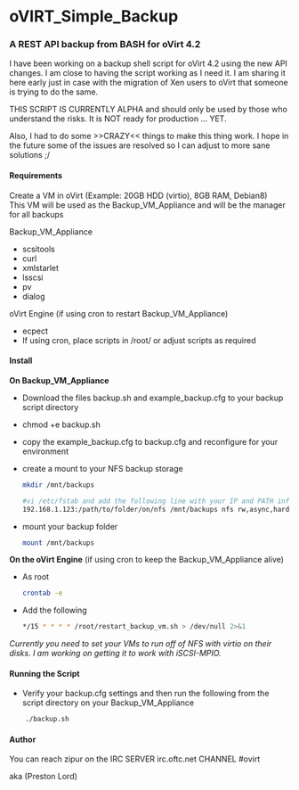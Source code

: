 # oVIRT_Simple_Backup

### A REST API backup from BASH for oVirt 4.2

I have been working on a backup shell script for oVirt 4.2 using the new API changes. I am close to having the script working as I need it. I am sharing it here early just in case with the migration of Xen users to oVirt that someone is trying to do the same.

THIS SCRIPT IS CURRENTLY ALPHA and should only be used by those who understand the risks. It is NOT ready for production … YET.

Also, I had to do some >>CRAZY<< things to make this thing work. I hope in the future some of the issues are resolved so I can adjust to more sane solutions ;/

#### Requirements

Create a VM in oVirt (Example: 20GB HDD (virtio), 8GB RAM, Debian8)<br>
This VM will be used as the Backup_VM_Appliance and will be the manager for all backups

Backup_VM_Appliance<br>
 - scsitools
 - curl
 - xmlstarlet
 - lsscsi
 - pv
 - dialog

oVirt Engine (if using cron to restart Backup_VM_Appliance)
 - ecpect
 - If using cron, place scripts in /root/ or adjust scripts as required

#### Install

**On Backup_VM_Appliance**

 - Download the files backup.sh and example_backup.cfg to your backup script directory
 
 - chmod +e backup.sh
 
 - copy the example_backup.cfg to backup.cfg and reconfigure for your environment
 
 - create a mount to your NFS backup storage
    ```bash
    mkdir /mnt/backups
    
    #vi /etc/fstab and add the following line with your IP and PATH info
    192.168.1.123:/path/to/folder/on/nfs /mnt/backups nfs rw,async,hard,intr,noexec 0 0
    ```
 - mount your backup folder<br>
    ```bash
    mount /mnt/backups
    ```
    
**On the oVirt Engine**  (if using cron to keep the Backup_VM_Appliance alive)
 - As root
    ```bash
    crontab -e
    ```
 - Add the following
    ```bash
    */15 * * * * /root/restart_backup_vm.sh > /dev/null 2>&1
    ```


_Currently you need to set your VMs to run off of NFS with virtio on their disks. I am working on getting it to work with iSCSI-MPIO._



#### Running the Script

 - Verify your backup.cfg settings and then run the following from the script directory on your Backup_VM_Appliance

```bash
    ./backup.sh
```


#### Author

You can reach zipur on the IRC SERVER irc.oftc.net CHANNEL #ovirt

aka (Preston Lord)

